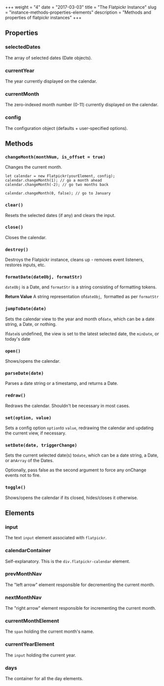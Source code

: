 +++
weight = "4"
date = "2017-03-03"
title = "The Flatpickr Instance"
slug = "instance-methods-properties-elements"
description = "Methods and properties of flatpickr instances"
+++

## Properties

### selectedDates
The array of selected dates (Date objects).

### currentYear
The year currently displayed on the calendar.

### currentMonth
The zero-indexed month number (0-11) currently displayed on the calendar.

### config
The configuration object (defaults + user-specified options).

## Methods

### `changeMonth(monthNum, is_offset = true)`

Changes the current month.

    let calendar = new Flatpickr(yourElement, config);
    calendar.changeMonth(1); // go a month ahead
    calendar.changeMonth(-2); // go two months back

    calendar.changeMonth(0, false); // go to January


### `clear()`
Resets the selected dates (if any) and clears the input.


### `close()`
Closes the calendar.


### `destroy()`

Destroys the Flatpickr instance, cleans up - removes event listeners, restores inputs, etc.

### `formatDate(dateObj, formatStr)`

`dateObj` is a Date, and `formatStr` is a string consisting of formatting tokens.

**Return Value**
A string representation of`dateObj`,  formatted as per `formatStr`


### `jumpToDate(date)`

Sets the calendar view to the year and month of`date`, which can be a date string, a Date, or nothing.

If`date`is undefined, the view is set to the latest selected date, the `minDate`, or today's date


### `open()`
Shows/opens the calendar.


### `parseDate(date)`
Parses a date string or a timestamp, and returns a Date.


### `redraw()`
Redraws the calendar. Shouldn't be necessary in most cases.

### `set(option, value)`

Sets a config option `option`to `value`, redrawing the calendar and updating the current view, if necessary.

### `setDate(date, triggerChange)`

Sets the current selected date(s) to`date`, which can be a date string, a Date, or an`Array` of the Dates.

Optionally, pass false as the second argument to force any onChange events not to fire.


### `toggle()`
Shows/opens the calendar if its closed, hides/closes it otherwise.



## Elements

### input
The text `input` element associated with `flatpickr`.

### calendarContainer

Self-explanatory. This is the `div.flatpickr-calendar` element.

### prevMonthNav
The "left arrow" element responsible for decrementing the current month.

### nextMonthNav
The "right arrow" element responsible for incrementing the current month.


### currentMonthElement
The `span` holding the current month's name.

### currentYearElement
The `input` holding the current year.


### days
The container for all the day elements. 
